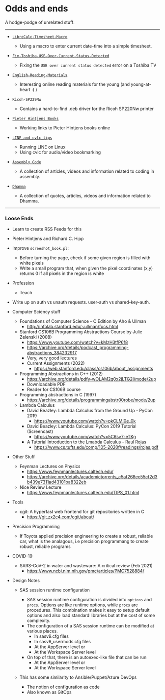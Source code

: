 # Odds and ends
A hodge-podge of unrelated stuff:

----
- [`LibreCalc-Timesheet-Macro`](LibreCalc-Timesheet-Macro.md)
    - Using a macro to enter current date-time into a simple timesheet.

- [`Fix-Toshiba-USB-Over-Current-Status-Detected`](Fix-Toshiba-USB-Over-Current-Status-Detected.md)
    - Fixing the `USB over current status detected` error on a Toshiba TV

- [`English-Reading-Materials`](English-Reading-Materials.md)
    - Interesting online reading materials for the young (and
      young-at-heart :) )

- `Ricoh-SP229Nw`
    - Contains a hard-to-find .deb driver for the Ricoh SP220Nw printer

- [`Pieter Hintjens Books`](Pieter-Hintjens-Books)
    - Working links to Pieter Hintjens books online

- [`LINE and cvlc tips`](LINE-and-cvlc-tips.md)
    - Running LINE on Linux
    - Using cvlc for audio/video bookmarking

- [`Assembly Code`](Assembly-Code.md)
    - A collection of articles, videos and information related to coding in assembly.

- [`Dhamma`](Dhamma.md)
    - A collection of quotes, articles, videos and information related to Dhamma.


----
### Loose Ends

- Learn to create RSS Feeds for this
- Pieter Hintjens and Richard C. Hipp
- Improve `screeshot_book.pl`:
    - Before turning the page, check if some given region is filled with
      white pixels
    - Write a small program that, when given the pixel coordinates (x,y)
      returns 0  if all pixels in the region is white
- Profession
    - Teach
- Write up on auth vs unauth requests. user-auth vs shared-key-auth.
- Computer Sciency stuff
    - Foundations of Computer Science - C Edition by Aho & Ullman
        - http://infolab.stanford.edu/~ullman/focs.html
    - Stanford CS106B Programming Abstractions Course by Julie Zelenski (2008)
        - https://www.youtube.com/watch?v=kMzH3tfP6f8
        - https://archive.org/details/podcast_programming-abstractions_384232917
        - Very, very good lectures
        - Current Assignments (2022)
            - https://web.stanford.edu/class/cs106b/about_assignments
    - Programming Abstractions in C++ (2012)
        - https://archive.org/details/pdfy-wOLAM2q0x2jLTG2I/mode/2up
        - Downloadable PDF
        - Reader for CS106B course
    - Programming abstractions in C (1997)
        - https://archive.org/details/programmingabstr00robe/mode/2up
    - Lambda Calculus
        - David Beazley: Lambda Calculus from the Ground Up - PyCon 2019
            - https://www.youtube.com/watch?v=pkCLMl0e_0k
        - David Beazley: Lambda Calculus: PyCon 2019 Tutorial (Screencast)
            - https://www.youtube.com/watch?v=5C6sv7-eTKg
        - A Tutorial Introduction to the Lmabda Calculus - Raul Rojas
            - https://www.cs.tufts.edu/comp/105-2020f/readings/rojas.pdf
- Other Stuff
    - Feynman Lectures on Physics
        - https://www.feynmanlectures.caltech.edu/
        - https://archive.org/details/academictorrents_c5af268ec55cf2d3b439e7311ad43101ba8322eb
    - Nice Review Lecture
        - https://www.feynmanlectures.caltech.edu/TIPS_01.html

- Tools
    - cgit: A hyperfast web frontend for git repositories written in C
        - https://git.zx2c4.com/cgit/about/

- Precision Programming
    - If Toyota applied precision engineering to create a robust,
      reliable car, what is the analagous, i.e precision programmang to
      create robust, reliable programs

- COVID-19
    - SARS-CoV-2 in water and wasteware: A critical review (Feb 2021)
        - https://www.ncbi.nlm.nih.gov/pmc/articles/PMC7528884/

- Design Notes
    - SAS session runtime configuration
        - SAS session runtime configuration is divided into `options` and `procs`. Options are like runtime options, while `procs` are procedures. This combination makes it easy to setup default options and also load standard libraries but at the cost of some complexity.
        - The configuration of a SAS session runtime can be modified at
          various places.
            - In sasv9.cfg files
            - In sasv9_usermods.cfg files
            - At the AppServer level or
            - At the Workspace Server level
        - On top of that, there is an autoexec-like file that can be run
            - At the AppServer level or
            - At the Workspace Server level

    - This has some similarity to Ansible/Puppet/Azure DevOps
        - The notion of configuration as code
        - Also known as GitOps

